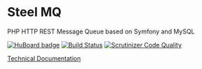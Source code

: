 Steel MQ
========

PHP HTTP REST Message Queue based on Symfony and MySQL

[![HuBoard badge](http://img.shields.io/badge/Hu-Board-7965cc.svg)](https://huboard.com/aerialship/steel-mq/)
[![Build Status](https://travis-ci.org/aerialship/steel-mq.svg?branch=master)](https://travis-ci.org/aerialship/steel-mq)
[![Scrutinizer Code Quality](https://scrutinizer-ci.com/g/aerialship/steel-mq/badges/quality-score.png?b=master)](https://scrutinizer-ci.com/g/aerialship/steel-mq/?branch=master)


[Technical Documentation](src/AerialShip/SteelMqBundle/Resources/doc/index.md)
